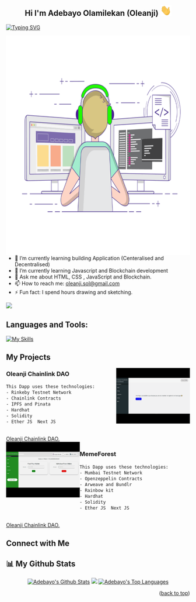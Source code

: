 


## <h2 align="center"> Hi I'm Adebayo Olamilekan (Oleanji) <img src="https://github.com/OleanjiKingCode/OleanjiKingCode/blob/master/Hi.gif" width="30" height="30">   </h2>
 [![Typing SVG](https://readme-typing-svg.herokuapp.com?size=28&center=true&width=800&lines=FrontEnd+Developer+;Web+Developer;Blockend+Developer)](https://git.io/typing-svg)

<img align='right' src='https://github.com/OleanjiKingCode/OleanjiKingCode/blob/master/coding-freak.gif' width="800" height="600">

- 🔭 I’m currently learning  building Application (Centeralised and Decentralised)
- 🌱 I’m currently learning Javascript and Blockchain development
- 💬 Ask me about HTML, CSS , JavaScript and Blockchain.
- 📫 How to reach me: oleanji.sol@gmail.com
- ⚡ Fun fact: I spend hours drawing and sketching.

![]("https://github.com/OleanjiKingCode/OleanjiKingCode/blob/9c9a349a5977740e569e318c303812e56600817e/giphy.gif" )


<h2 align="left">Languages and Tools:</h2>

[![My Skills](https://skillicons.dev/icons?i=html,css,js,next,vscode,cs,dotnet,bootstrap,dart,github,solidity)](https://skillicons.dev)


## My Projects

  

  <img align='right' src='https://github.com/OleanjiKingCode/OleanjiKingCode/blob/master/GIF1.gif' width="40%" height="40%" >

  
### Oleanji Chainlink DAO
    This Dapp uses these technologies:
    - Rinkeby Testnet Network
    - Chainlink Contracts
    - IPFS and Pinata
    - Hardhat
    - Solidity
    - Ether JS  Next JS 
  <br/>
  <a href="https://twitter-hackathon-project-review.vercel.app/"> Oleanji Chainlink DAO. </a>
 

<br/>

  

  <img align='left' src='https://github.com/OleanjiKingCode/OleanjiKingCode/blob/master/GIF-2.gif' width="40%" height="40%"  >
  
### MemeForest
    This Dapp uses these technologies:
    - Mumbai Testnet Network
    - Openzeppelin Contracts
    - Arweave and Bundlr
    - Rainbow kit
    - Hardhat
    - Solidity
    - Ether JS  Next JS 
  <br/>
  <a href="https://meme-forest-demo-fafgqyl1l-oleanjikingcode.vercel.app/"> Oleanji Chainlink DAO. </a>
 
  



## Connect with Me 


## 📊 My Github Stats

<p align="center">
<a  href="https://github.com/OleanjiKingCode"><img alt="Adebayo's Github Stats" src="https://github-readme-stats.vercel.app/api?username=OleanjiKingCode&show_icons=true&count_private=true&theme=react&hide_border=true&bg_color=0D1117" width="45%" /></a> 
<a  href="http://www.github.com/OleanjiKingCode"><img src="https://github-readme-streak-stats.herokuapp.com/?user=OleanjiKingCode&stroke=ffffff&background=0D1117&ring=5BCDEC&fire=5BCDEC&currStreakNum=ffffff&currStreakLabel=5BCDEC&sideNums=ffffff&sideLabels=ffffff&dates=ffffff&hide_border=true" width="45%"/></a>
<a  align="center"href="https://github.com/OleanjiKingCode"><img alt="Adebayo's Top Languages" src="https://github-readme-stats.vercel.app/api/top-langs/?username=OleanjiKingCode&langs_count=8&count_private=true&layout=compact&theme=react&hide_border=true&bg_color=0D1117"  /></a>

  </p>

<p align="right">(<a href="#top">back to top</a>)</p>


